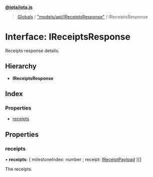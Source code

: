 **[@iota/iota.js](../README.md)**

> [Globals](../README.md) / ["models/api/IReceiptsResponse"](../modules/_models_api_ireceiptsresponse_.md) / IReceiptsResponse

# Interface: IReceiptsResponse

Receipts response details.

## Hierarchy

* **IReceiptsResponse**

## Index

### Properties

* [receipts](_models_api_ireceiptsresponse_.ireceiptsresponse.md#receipts)

## Properties

### receipts

•  **receipts**: { milestoneIndex: number ; receipt: [IReceiptPayload](_models_ireceiptpayload_.ireceiptpayload.md)  }[]

The receipts.
